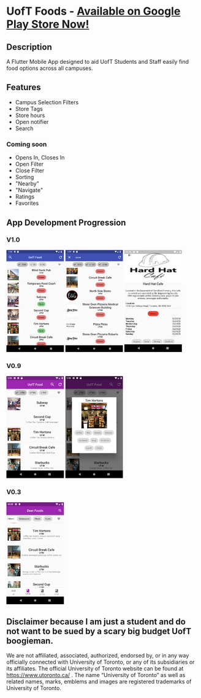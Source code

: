 # UofT Foods - [Available on Google Play Store Now!](https://play.google.com/store/apps/details?id=com.UofTFoods)


## Description
A Flutter Mobile App designed to aid UofT Students and Staff easily find food options across all campuses.
## Features
- Campus Selection Filters
- Store Tags
- Store hours
- Open notifier
- Search

### Coming soon
- Opens In, Closes In
- Open Filter
- Close Filter
- Sorting
- "Nearby"
- "Navigate"
- Ratings
- Favorites 

## App Development Progression

### V1.0
<img src="DevLog/Screenshot_1552761023.png" width = 150> <img src="DevLog/Screenshot_1552761542.png" width = 150> <img src="DevLog/Screenshot_1552706341.png" width = 150> 
### V0.9 
<img src="DevLog/2019-02-22two.png" width="150"> <img src="DevLog/2019-02-22one.png" width="150">

### V0.3
<img src="DevLog/2019-02-08.png" width="150">

## Disclaimer because I am just a student and do not want to be sued by a scary big budget UofT boogieman.
We are not affiliated, associated, authorized, endorsed by, or in any way officially connected with University of Toronto, or any of its subsidiaries or its affiliates. The official University of Toronto website can be found at https://www.utoronto.ca/ . The name “University of Toronto” as well as related names, marks, emblems and images are registered trademarks of University of Toronto. 
